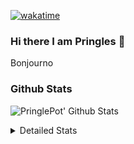 [![wakatime](https://wakatime.com/badge/user/abd317df-612e-44b4-8787-15db7b574b2f.svg)](https://wakatime.com/@abd317df-612e-44b4-8787-15db7b574b2f)
### Hi there I am Pringles 👋

Bonjourno

### Github Stats
![PringlePot' Github Stats](https://github-readme-stats.vercel.app/api?username=PringlePot&show_icons=true&theme=dark&count_private=true)

<details>
  <summary>Detailed Stats</summary>
    
<!--START_SECTION:waka-->
![Code Time](http://img.shields.io/badge/Code%20Time-459%20hrs%2026%20mins-blue)

![Profile Views](http://img.shields.io/badge/Profile%20Views-3-blue)

![Lines of code](https://img.shields.io/badge/From%20Hello%20World%20I%27ve%20Written-110%20Thousand%20lines%20of%20code-blue)

**🐱 My GitHub Data** 

> 🏆 275 Contributions in the Year 2022
 > 
> 📦 90.9 kB Used in GitHub's Storage 
 > 
> 🚫 Not Opted to Hire
 > 
> 📜 10 Public Repositories 
 > 
> 🔑 12 Private Repositories  
 > 
**I'm an Early 🐤** 

```text
🌞 Morning    155 commits    ████░░░░░░░░░░░░░░░░░░░░░   17.49% 
🌆 Daytime    349 commits    █████████░░░░░░░░░░░░░░░░   39.39% 
🌃 Evening    382 commits    ██████████░░░░░░░░░░░░░░░   43.12% 
🌙 Night      0 commits      ░░░░░░░░░░░░░░░░░░░░░░░░░   0.0%

```
📅 **I'm Most Productive on Sunday** 

```text
Monday       175 commits    █████░░░░░░░░░░░░░░░░░░░░   19.75% 
Tuesday      81 commits     ██░░░░░░░░░░░░░░░░░░░░░░░   9.14% 
Wednesday    97 commits     ██░░░░░░░░░░░░░░░░░░░░░░░   10.95% 
Thursday     124 commits    ███░░░░░░░░░░░░░░░░░░░░░░   14.0% 
Friday       81 commits     ██░░░░░░░░░░░░░░░░░░░░░░░   9.14% 
Saturday     142 commits    ████░░░░░░░░░░░░░░░░░░░░░   16.03% 
Sunday       186 commits    █████░░░░░░░░░░░░░░░░░░░░   20.99%

```


📊 **This Week I Spent My Time On** 

```text
⌚︎ Time Zone: Europe/Amsterdam

💬 Programming Languages: 
TypeScript               5 hrs 40 mins       ██████████████░░░░░░░░░░░   58.82% 
Go                       1 hr 56 mins        █████░░░░░░░░░░░░░░░░░░░░   20.13% 
CSS                      1 hr 53 mins        █████░░░░░░░░░░░░░░░░░░░░   19.52% 
HTML                     8 mins              ░░░░░░░░░░░░░░░░░░░░░░░░░   1.38% 
JavaScript               0 secs              ░░░░░░░░░░░░░░░░░░░░░░░░░   0.12%

🔥 Editors: 
WebStorm                 7 hrs 18 mins       ███████████████████░░░░░░   75.7% 
GoLand                   2 hrs 20 mins       ██████░░░░░░░░░░░░░░░░░░░   24.3%

🐱‍💻 Projects: 
Frontend                 7 hrs 18 mins       ███████████████████░░░░░░   75.7% 
Backend                  1 hr 54 mins        █████░░░░░░░░░░░░░░░░░░░░   19.71% 
Viewer                   26 mins             █░░░░░░░░░░░░░░░░░░░░░░░░   4.59%

💻 Operating System: 
Windows                  9 hrs 39 mins       █████████████████████████   100.0%

```

**I Mostly Code in Java** 

```text
Java                     7 repos             ██████████░░░░░░░░░░░░░░░   41.18% 
JavaScript               2 repos             ███░░░░░░░░░░░░░░░░░░░░░░   11.76% 
TypeScript               2 repos             ███░░░░░░░░░░░░░░░░░░░░░░   11.76% 
HTML                     2 repos             ███░░░░░░░░░░░░░░░░░░░░░░   11.76% 
Python                   1 repo              █░░░░░░░░░░░░░░░░░░░░░░░░   5.88%

```


**Timeline**

![Chart not found](https://raw.githubusercontent.com/PringlePot/PringlePot/main/charts/bar_graph.png) 


 Last Updated on 19/03/2022 00:46:38 UTC
<!--END_SECTION:waka-->

</details>

